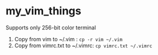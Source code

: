 # my_vim_things
Supports only 256-bit color terminal
1. Copy from vim to ~/.vim        : `cp -r vim ~/.vim`
2. Copy from vimrc.txt to ~/.vimrc: `cp vimrc.txt ~/.vimrc`
